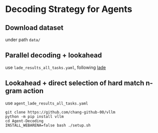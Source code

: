 # Decoding Strategy for Agents


## Download dataset
under path `data/`

## Parallel decoding + lookahead
use `lade_results_all_tasks.yaml`, following [lade](https://lmsys.org/blog/2023-11-21-lookahead-decoding/)

## Lookahead + direct selection of hard match n-gram action
use `agent_lade_results_all_tasks.yaml`

```
git clone https://github.com/chang-github-00/vllm
python -m pip install vllm
cd Agent-Decoding
INSTALL_WEBARENA=false bash ./setup.sh
```

